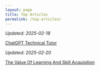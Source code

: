 ```yaml
---
layout: page
title: Top Articles
permalink: /top-articles/
---
```

*Updated: 2025-02-18*

[ChatGPT Technical Tutor](https://pbrazeale.github.io/ChatGPT-Technical-Tutor/)

*Updated: 2025-02-20*

[The Value Of Learning And Skill Acquisition](https://pbrazeale.github.io/The-Value-of-Learning-and-Skill-Acquisition/)